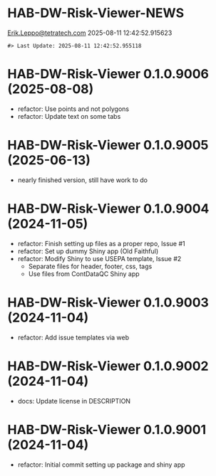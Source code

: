 HAB-DW-Risk-Viewer-NEWS
================
<Erik.Leppo@tetratech.com>
2025-08-11 12:42:52.915623

<!-- NEWS.md is generated from NEWS.Rmd. Please edit that file -->

    #> Last Update: 2025-08-11 12:42:52.955118

# HAB-DW-Risk-Viewer 0.1.0.9006 (2025-08-08)

- refactor: Use points and not polygons
- refactor: Update text on some tabs

# HAB-DW-Risk-Viewer 0.1.0.9005 (2025-06-13)

- nearly finished version, still have work to do

# HAB-DW-Risk-Viewer 0.1.0.9004 (2024-11-05)

- refactor: Finish setting up files as a proper repo, Issue \#1
- refactor: Set up dummy Shiny app (Old Faithful)
- refactor: Modify Shiny to use USEPA template, Issue \#2
  - Separate files for header, footer, css, tags
  - Use files from ContDataQC Shiny app

# HAB-DW-Risk-Viewer 0.1.0.9003 (2024-11-04)

- refactor: Add issue templates via web

# HAB-DW-Risk-Viewer 0.1.0.9002 (2024-11-04)

- docs: Update license in DESCRIPTION

# HAB-DW-Risk-Viewer 0.1.0.9001 (2024-11-04)

- refactor: Initial commit setting up package and shiny app
